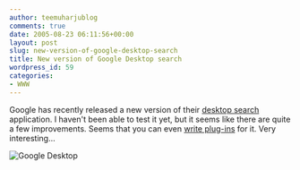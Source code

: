 ```yaml
---
author: teemuharjublog
comments: true
date: 2005-08-23 06:11:56+00:00
layout: post
slug: new-version-of-google-desktop-search
title: New version of Google Desktop search
wordpress_id: 59
categories:
- WWW
---
```


Google has recently released a new version of their [desktop search](http://desktop.google.com) application. I haven't been able to test it yet, but it seems like there are quite a few improvements. Seems that you can even [write plug-ins](http://desktop.google.com/developer.html) for it. Very interesting...

![Google Desktop](http://www.teemuharju.net/wp-content/logo_sm.gif)
